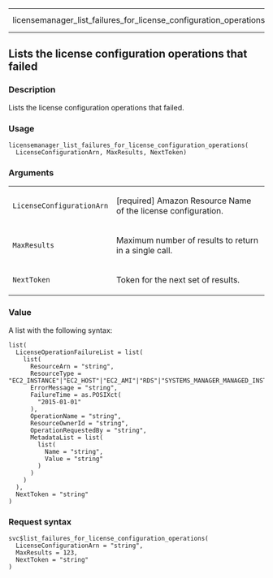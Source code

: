 <table style="width: 100%;">
<tbody>
<tr class="odd">
<td>licensemanager_list_failures_for_license_configuration_operations</td>
<td style="text-align: right;">R Documentation</td>
</tr>
</tbody>
</table>

## Lists the license configuration operations that failed

### Description

Lists the license configuration operations that failed.

### Usage

    licensemanager_list_failures_for_license_configuration_operations(
      LicenseConfigurationArn, MaxResults, NextToken)

### Arguments

<table>
<colgroup>
<col style="width: 35%" />
<col style="width: 65%" />
</colgroup>
<tbody>
<tr class="odd">
<td><code
id="licensemanager_list_failures_for_license_configuration_operations_:_LicenseConfigurationArn">LicenseConfigurationArn</code></td>
<td><p>[required] Amazon Resource Name of the license
configuration.</p></td>
</tr>
<tr class="even">
<td><code
id="licensemanager_list_failures_for_license_configuration_operations_:_MaxResults">MaxResults</code></td>
<td><p>Maximum number of results to return in a single call.</p></td>
</tr>
<tr class="odd">
<td><code
id="licensemanager_list_failures_for_license_configuration_operations_:_NextToken">NextToken</code></td>
<td><p>Token for the next set of results.</p></td>
</tr>
</tbody>
</table>

### Value

A list with the following syntax:

    list(
      LicenseOperationFailureList = list(
        list(
          ResourceArn = "string",
          ResourceType = "EC2_INSTANCE"|"EC2_HOST"|"EC2_AMI"|"RDS"|"SYSTEMS_MANAGER_MANAGED_INSTANCE",
          ErrorMessage = "string",
          FailureTime = as.POSIXct(
            "2015-01-01"
          ),
          OperationName = "string",
          ResourceOwnerId = "string",
          OperationRequestedBy = "string",
          MetadataList = list(
            list(
              Name = "string",
              Value = "string"
            )
          )
        )
      ),
      NextToken = "string"
    )

### Request syntax

    svc$list_failures_for_license_configuration_operations(
      LicenseConfigurationArn = "string",
      MaxResults = 123,
      NextToken = "string"
    )
